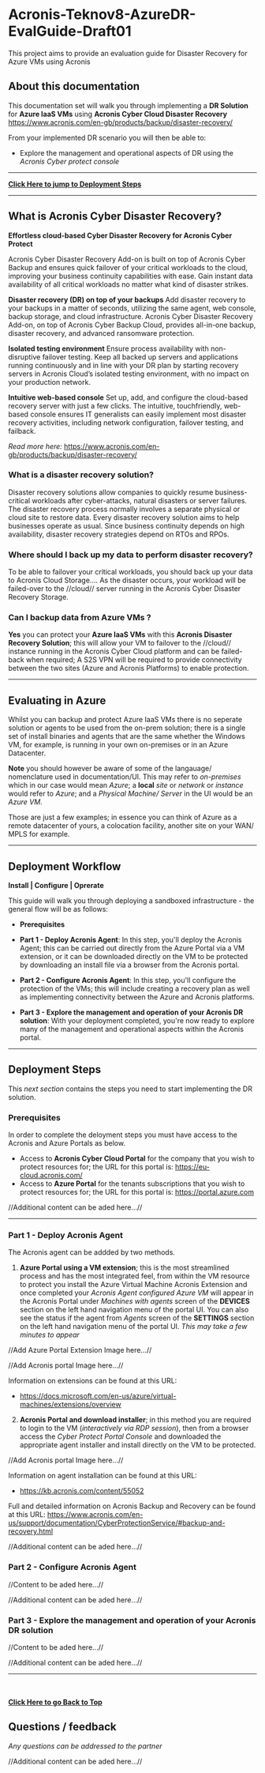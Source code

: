 # Acronis-Teknov8-AzureDR-EvalGuide-Draft01
This project aims to provide an evaluation guide for Disaster Recovery for Azure VMs using Acronis

## About this documentation

This documentation set will walk you through implementing a **DR Solution** for **Azure IaaS VMs** using **Acronis Cyber Cloud Disaster Recovery**  
https://www.acronis.com/en-gb/products/backup/disaster-recovery/

From your implemented DR scenario you will then be able to:

* Explore the management and operational aspects of DR using the *Acronis Cyber protect console*

----
**[Click Here to jump to Deployment Steps](#deployment-Workflow)**

----

## What is Acronis Cyber Disaster Recovery?

**Effortless cloud-based Cyber Disaster Recovery for Acronis Cyber Protect**

Acronis Cyber Disaster Recovery Add-on is built on top of Acronis Cyber Backup and ensures quick failover of your critical workloads to the cloud, improving your business continuity capabilities with ease. Gain instant data availability of all critical workloads no matter what kind of disaster strikes. 

**Disaster recovery (DR) on top of your backups** 
Add disaster recovery to your backups in a matter of seconds, utilizing the same agent, web console, backup storage, and cloud infrastructure. Acronis Cyber Disaster Recovery Add-on, on top of Acronis Cyber Backup Cloud, provides all-in-one backup, disaster recovery, and advanced ransomware protection.

**Isolated testing environment** 
Ensure process availability with non-disruptive failover testing. Keep all backed up servers and applications running continuously and in line with your DR plan by starting recovery servers in Acronis Cloud’s isolated testing environment, with no impact on your production network.

**Intuitive web-based console**
Set up, add, and configure the cloud-based recovery server with just a few clicks. The intuitive, touchfriendly, web-based console ensures IT generalists
can easily implement most disaster recovery activities, including network configuration, failover testing, and failback.

*Read more here:* https://www.acronis.com/en-gb/products/backup/disaster-recovery/

### What is a disaster recovery solution?
Disaster recovery solutions allow companies to quickly resume business-critical workloads after cyber-attacks, natural disasters or server failures. The disaster recovery process normally involves a separate physical or cloud site to restore data. Every disaster recovery solution aims to help businesses operate as usual. Since business continuity depends on high availability, disaster recovery strategies depend on RTOs and RPOs.

### Where should I back up my data to perform disaster recovery?
To be able to failover your critical workloads, you should back up your data to Acronis Cloud Storage.... As the disaster occurs, your workload will be failed-over to the //cloud// server running in the Acronis Cyber Disaster Recovery Storage.

### Can I backup data from Azure VMs ?
**Yes** you can protect your **Azure IaaS VMs** with this **Acronis Disaster Recovery Solution**; this will allow your VM to failover to the //cloud// instance running in the Acronis Cyber Cloud platform and can be failed-back when required; A S2S VPN will be required to provide connectivity between the two sites (Azure and Acronis Platforms) to enable protection.

-----------

## Evaluating in Azure
Whilst you can backup and protect Azure IaaS VMs there is no seperate solution or agents to be used from the on-prem solution; there is a single set of install binaries and agents that are the same whether the Windows VM, for example, is running in your own on-premises or in an Azure Datacenter.

**Note** you should however be aware of some of the langauage/ nomenclature used in documentation/UI. This may refer to *on-premises* which in our case would mean *Azure*; a **local** *site* or *network* or *instance* would refer to *Azure*; and a *Physical Machine/ Server* in the UI would be an *Azure VM*. 

Those are just a few examples; in essence you can think of Azure as a remote datacenter of yours, a colocation facility, another site on your WAN/ MPLS for example.

----
## Deployment Workflow

**Install | Configure | Oprerate**

This guide will walk you through deploying a sandboxed infrastructure - the general flow will be as follows:

* **Prerequisites**

* **Part 1 - Deploy Acronis Agent**: In this step, you'll deploy the Acronis Agent; this can be carried out directly from the Azure Portal via a VM extension, or it can be downloaded directly on the VM to be protected by downloading an install file via a browser from the Acronis portal.

* **Part 2 - Configure Acronis Agent**: In this step, you'll configure the protection of the VMs; this will include creating a recovery plan as well as implementing connectivity between the Azure and Acronis platforms.

* **Part 3 - Explore the management and operation of your Acronis DR solution**: With your deployment completed, you're now ready to explore many of the management and operational aspects within the Acronis portal.

---

## Deployment Steps
This *next section* contains the steps you need to start implementing the DR solution.

### Prerequisites

In order to complete the deloyment steps you must have access to the Acronis and Azure Portals as below.

* Access to **Acronis Cyber Cloud Portal** for the company that you wish to protect resources for; the URL for this portal is: https://eu-cloud.acronis.com/
* Access to **Azure Portal** for the tenants subscriptions that you wish to protect resources for; the URL for this portal is: https://portal.azure.com

//Additional content can be aded here...//

--------

### Part 1 - Deploy Acronis Agent

The Acronis agent can be addded by two methods.

1. **Azure Portal using a VM extension**; this is the most streamlined process and has the most integrated feel, from within the VM resource to protect you install the Azure Virtual Machine Acronis Extension and once completed your *Acronis Agent configured Azure VM* will appear in the Acronis Portal under *Machines with agents* screen of the **DEVICES** section on the left hand navigation menu of the portal UI. You can also see the status if the agent from *Agents* screen of the **SETTINGS** section on the left hand navigation menu of the portal UI. *This may take a few minutes to appear*

//Add Azure Portal Extension Image here...//

//Add Acronis portal Image here...//

Information on extensions can be found at this URL:
* https://docs.microsoft.com/en-us/azure/virtual-machines/extensions/overview


2. **Acronis Portal and download installer**; in this method you are required to login to the VM (*interactively via RDP session*), then from a browser access the *Cyber Protect Portal Console* and downloaded the appropriate agent installer and install directly on the VM to be protected.

//Add Acronis portal Image here...//

Information on agent installation can be found at this URL:
* https://kb.acronis.com/content/55052

Full and detailed information on Acronis Backup and Recovery can be found at this URL:
https://www.acronis.com/en-us/support/documentation/CyberProtectionService/#backup-and-recovery.html

//Additional content can be aded here...//


### Part 2 - Configure Acronis Agent

//Content to be aded here...//

//Additional content can be aded here...//


### Part 3 - Explore the management and operation of your Acronis DR solution

//Content to be aded here...//

//Additional content can be aded here...//

----------------

\
\
**[Click Here to go Back to Top](#Acronis-Teknov8-AzureDR-EvalGuide-Draft01)**

## Questions / feedback

*Any questions can be addressed to the partner*

//Additional content can be aded here...//

